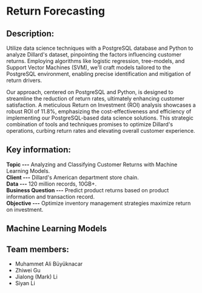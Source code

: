 # Return Forecasting  

## Description:
Utilize data science techniques with a PostgreSQL database and Python to analyze Dillard's dataset, pinpointing the factors influencing customer returns. Employing algorithms like logistic regression, tree-models, and Support Vector Machines (SVM), we'll craft models tailored to the PostgreSQL environment, enabling precise identification and mitigation of return drivers.

Our approach, centered on PostgreSQL and Python, is designed to streamline the reduction of return rates, ultimately enhancing customer satisfaction. A meticulous Return on Investment (ROI) analysis showcases a robust ROI of 11.8%, emphasizing the cost-effectiveness and efficiency of implementing our PostgreSQL-based data science solutions. This strategic combination of tools and techniques promises to optimize Dillard's operations, curbing return rates and elevating overall customer experience.

## Key information:
**Topic ---** Analyzing and Classifying Customer Returns with Machine Learning Models.  
**Client ---** Dillard's American department store chain.  
**Data ---** 120 million records, 10GB+.  
**Business Question ---** Predict product returns based on product information and transaction record.  
**Objective ---** Optimize inventory management strategies maximize return on investment.

## Machine Learning Models


## Team members:
* Muhammet Ali Büyüknacar
* Zhiwei Gu
* Jialong (Mark) Li
* Siyan Li
